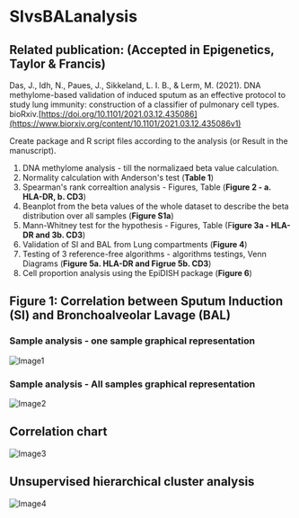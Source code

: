 # SIvsBALanalysis

## Related publication: (Accepted in Epigenetics, Taylor & Francis)
Das, J., Idh, N., Paues, J., Sikkeland, L. I. B., & Lerm, M. (2021). DNA methylome-based validation of induced sputum as an effective protocol to study lung immunity: construction of a classifier of pulmonary cell types. bioRxiv.[https://doi.org/10.1101/2021.03.12.435086](https://www.biorxiv.org/content/10.1101/2021.03.12.435086v1)

Create package and R script files according to the analysis (or Result in the manuscript).
1. DNA methylome analysis - till the normalizaed beta value calculation.
2. Normality calculation with Anderson's test (**Table 1**)
3. Spearman's rank correaltion analysis - Figures, Table (**Figure 2 - a. HLA-DR, b. CD3**)
4. Beanplot from the beta values of the whole dataset to describe the beta distribution over all samples (**Figure S1a**)
5. Mann-Whitney test for the hypothesis - Figures, Table (F**igure 3a - HLA-DR and 3b. CD3**)
6. Validation of SI and BAL from Lung compartments (**Figure 4**)
7. Testing of 3 reference-free algorithms - algorithms testings, Venn Diagrams (**Figure 5a. HLA-DR and Figrue 5b. CD3**)
8. Cell proportion analysis using the EpiDISH package (**Figure 6**)


## Figure 1: Correlation between Sputum Induction (SI) and Bronchoalveolar Lavage (BAL)
### Sample analysis - one sample graphical representation
![Image1](https://drive.google.com/uc?export=view&id=1gulQnhXkIp7X3J4XiXAnoMrrevX9ew5r)

### Sample analysis - All samples graphical representation
![Image2](https://drive.google.com/uc?export=view&id=1teYOi7njyPelL8sczUIF-OdoSc1sJE9b)

## Correlation chart
![Image3](https://drive.google.com/uc?export=view&id=1q72_fFlglusYm5HsVTXfb9XAaKp9Tmje)

## Unsupervised hierarchical cluster analysis
![Image4](https://drive.google.com/uc?export=view&id=1rS5ghdUVyHHGtpwLkRvGJq0eKiLdQAic)


